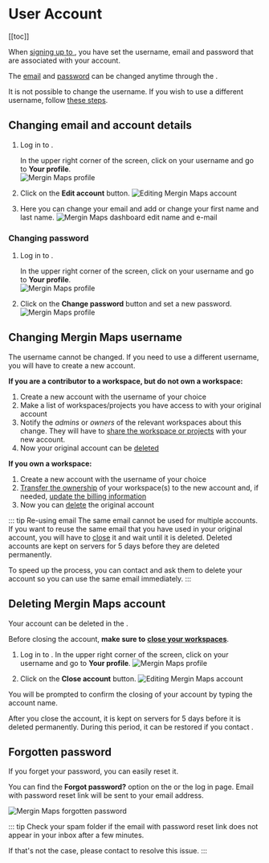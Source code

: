 # User Account
[[toc]]

When [signing up to <MainPlatformName />](../../setup/sign-up-to-mergin-maps/), you have set the username, email and password that are associated with your account. 

The [email](#changing-email-and-account-details) and [password](#changing-password) can be changed anytime through the <DashboardShortLink />.

It is not possible to change the username. If you wish to use a different username, follow [these steps](#changing-mergin-maps-username).

## Changing email and account details

1. Log in to <AppDomainNameLink />. 

   In the upper right corner of the screen, click on your username and go to **Your profile**.  
   ![Mergin Maps profile](../dashboard/mergin-maps-dashboard-profile.jpg "Mergin Maps profile")
   
2. Click on the **Edit account** button.
   ![Editing Mergin Maps account](./dashboard-edit-account.jpg "Editing Mergin Maps account")

3. Here you can change your email and add or change your first name and last name. 
   ![Mergin Maps dashboard edit name and e-mail](./dashboard-edit-email.jpg "Mergin Maps dashboard edit name and e-mail")

### Changing password

1. Log in to <AppDomainNameLink />. 

   In the upper right corner of the screen, click on your username and go to **Your profile**.   
   ![Mergin Maps profile](../dashboard/mergin-maps-dashboard-profile.jpg "Mergin Maps profile")
   
2. Click on the **Change password** button and set a new password.
   ![Mergin Maps profile](./dashboard-change-password.jpg "Mergin Maps profile")


## Changing Mergin Maps username

The username cannot be changed. If you need to use a different username, you will have to create a new account.

**If you are a contributor to a workspace, but do not own a workspace:**
1. Create a new <MainPlatformName /> account with the username of your choice
2. Make a list of workspaces/projects you have access to with your original account
3. Notify the *admins* or *owners* of the relevant workspaces about this change.
   They will have to [share the workspace or projects](../project-advanced/#share-projects-and-manage-user-access) with your new account.
4. Now your original account can be [deleted](#deleting-mergin-maps-account)

**If you own a workspace:**
1. Create a new <MainPlatformName /> account with the username of your choice
2. [Transfer the ownership](../permissions/#how-to-transfer-ownership-of-a-workspace) of your workspace(s) to the new account and, if needed, [update the billing information](../subscriptions/#billing-information-and-payment-method)
3. Now you can [delete](#deleting-mergin-maps-account) the original account

::: tip Re-using email
The same email cannot be used for multiple accounts. If you want to reuse the same email that you have used in your original account, you will have to [close](#deleting-mergin-maps-account) it and wait until it is deleted. Deleted accounts are kept on <MainPlatformName /> servers for 5 days before they are deleted permanently.

To speed up the process, you can contact <MerginMapsEmail id="support" /> and ask them to delete your account so you can use the same email immediately.
:::


## Deleting Mergin Maps account
Your <MainPlatformNameLink /> account can be deleted in the <DashboardShortLink />.

Before closing the account, **make sure to** [**close your workspaces**](../../manage/workspaces/#how-to-delete-a-workspace). 

1. Log in to <AppDomainNameLink />. In the upper right corner of the screen, click on your username and go to **Your profile**.
   ![Mergin Maps profile](../dashboard/mergin-maps-dashboard-profile.jpg "Mergin Maps profile")
   
2. Click on the **Close account** button.
   ![Editing Mergin Maps account](./dashboard-close-account.jpg "Editing Mergin Maps account")

You will be prompted to confirm the closing of your account by typing the account name. 

After you close the account, it is kept on <MainPlatformNameLink /> servers for 5 days before it is deleted permanently. During this period, it can be restored if you contact <MerginMapsEmail id="support" />.

## Forgotten password
If you forget your password, you can easily reset it. 

You can find the **Forgot password?** option on the <DashboardShortLink /> or the <MobileAppNameShort /> log in page. Email with password reset link will be sent to your email address.

![Mergin Maps forgotten password](./forgotten-password.jpg "Mergin Maps forgotten password")

::: tip
Check your spam folder if the email with password reset link does not appear in your inbox after a few minutes. 

If that's not the case, please contact <MerginMapsEmail id="support" /> to resolve this issue.
:::
   
